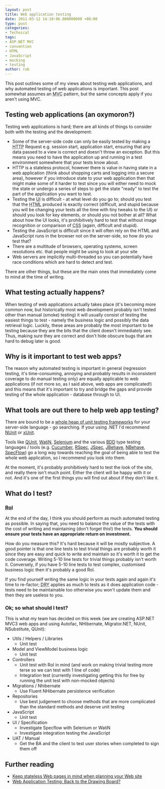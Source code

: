 ```yaml
---
layout: post
title: Web application testing
date: 2011-03-12 14:10:06.000000000 +08:00
type: post
categories:
- Technical
tags:
- ASP.NET MVC
- convention
- HTML
- JavaScript
- mocking
- testing
author: rob
---
```



This post outlines some of my views about testing web applications, and why automated testing of web applications is important. This post somewhat assumes an <abbr title="Model-View-Controller">MVC</abbr> pattern, but the same concepts apply if you aren't using MVC.  
<!--more-->


## Testing web applications (an oxymoron?)


Testing web applications is hard; there are all kinds of things to consider both with the testing and the development:


- Some of the server-side code can only be easily tested by making a <abbr title="Hyper-text Transfer Protocol">HTTP</abbr> Request e.g. session start, application start, ensuring that any data passed to a view is correct and doesn't throw an exception. But this means you need to have the application up and running in a test environment somewhere that your tests know about.
- HTTP is a stateless protocol, however there is value in having state in a web application (think about shopping carts and logging into a secure area), however if you introduce state to your web application then that might make some of it harder to test since you will either need to mock the state or undergo a series of steps to get the state "ready" to test the part of the application you want to test.
- Testing the <abbr title="User Interface">UI</abbr> is difficult - at what level do you go to; should you test that the <abbr title="HyperText Markup Language">HTML</abbr> produced is exactly correct (difficult, and stupid because you will be changing your tests all the time with tiny tweaks to the UI) or should you look for key elements, or should you not bother at all? What about how the UI looks, it's prohibitively hard to test that without image recognition or comparison of <abbr title="Cascading Style Sheets">CSS</abbr> (again, difficult and stupid).
- Testing the JavaScript is difficult since it will often rely on the HTML and JavaScript runs in the browser not on the server-side, so how do you test that?
- There are a multitude of browsers, operating systems, screen resolutions etc. that people might be using to look at your site
- Web servers are implicitly multi-threaded so you can potentially have race conditions which are hard to detect and test.



There are other things, but these are the main ones that immediately come to mind at the time of writing.


## What testing actually happens?


When testing of web applications actually takes place (it's becoming more common now, but historically most web development probably isn't tested other than manual (smoke) testing) it will usually consist of testing the easiest things to test - namely the business logic and possibly the data retrieval logic. Luckily, these areas are probably the most important to be testing because they are the bits that the client doesn't immediately see. Thus, making sure they are correct and don't hide obscure bugs that are hard to debug later is good.


## Why is it important to test web apps?


The reason why automated testing is important in general (regression testing, it's time-consuming, annoying and probably results in inconsistent coverage to do manual testing only) are equally applicable to web applications (if not more so, as I said above, web apps are complicated!) and this means that it's important to try and bridge the gaps and provide testing of the whole application - database through to UI.


## What tools are out there to help web app testing?


There are bound to be a [whole heap of unit testing frameworks](http://en.wikipedia.org/wiki/List_of_unit_testing_frameworks) for your server-side language - go searching. If your using .NET I'd recommend [NUnit](http://www.nunit.org/) or [xUnit](http://xunit.codeplex.com/).



Tools like [QUnit](http://docs.jquery.com/Qunit), [WatiN](http://watin.sourceforge.net/), [Selenium](http://seleniumhq.org/) and the various [BDD](http://dannorth.net/introducing-bdd/) type testing languages / tools (e.g. [Cucumber](http://cukes.info/), [RSpec](http://rspec.info/), [JSpec](http://jspec.info), [JBehave](http://jbehave.org/), [NBehave](http://nbehave.org/), [SpecFlow](http://www.specflow.org/)) go a long way towards reaching the goal of being able to test the whole web application, so I recommend you look into them.



At the moment, it's probably prohibitively hard to test the look of the site, and really there isn't much point. Either the client will be happy with it or not. And it's one of the first things you will find out about if they don't like it.


## What do I test?

### <abbr title="Return on Investment">RoI</abbr>


At the end of the day, I think you should perform as much automated testing as possible. In saying that, you need to balance the value of the tests with the cost of writing and maintaining (don't forget this!) the tests. **You should ensure your tests have an appropriate return on investment.**



How do you measure this? It's hard because it will be mostly subjective. A good pointer is that one line tests to test trivial things are probably worth it since they are easy and quick to write and maintain so it's worth it to get the code coverage. Writing 5-10 line tests for trivial things probably isn't worth it. Conversely, if you have 5-10 line tests to test complex, customised business logic then it's probably a good RoI.



If you find yourself writing the same logic in your tests again and again it's time to re-factor; <acronym title="Don't Repeat Yourself">DRY</acronym> applies as much to tests as it does application code - tests need to be maintainable too otherwise you won't update them and then they are useless to you.


### Ok; so what should I test?


This is what my team has decided on this week (we are creating ASP.NET MVC3 web apps and using Autofac, NHibernate, Migrator.NET, NUnit, NSubstitute, QUnit):


- Utils / Helpers /      Libraries
  - Unit test
- Model and ViewModel      business logic
  - Unit test
- Controllers
  - Unit test with RoI in mind (and work on making trivial testing more terse so we can test with 1 line of code)
  - Integration test (currently investigating getting this for free by running the unit test with non-mocked objects)
- Migrations / Nhibernate
  - Use Fluent NHibernate       persistence verification
- Repositories
  - Use best judgement to choose       methods that are more complicated than the standard methods and deserve       unit testing
- JavaScript
  - Unit test
- UI / Specification
  - Investigate Specflow with       Selenium or WatiN
  - Investigate integration        testing the JavaScript
- UAT / Manual
  - Get the BA and the client to test user stories when completed to sign them off


## Further reading

- [Keep stateless Web pages in mind when planning your Web site](http://www.techrepublic.com/article/keep-stateless-web-pages-in-mind-when-planning-your-web-site/5030231)
- [Web Application Testing: Back to the Drawing Board?](http://www.info-source.us/system_assurance_software_quality_and_testing/Web_Application_Testing.html)

